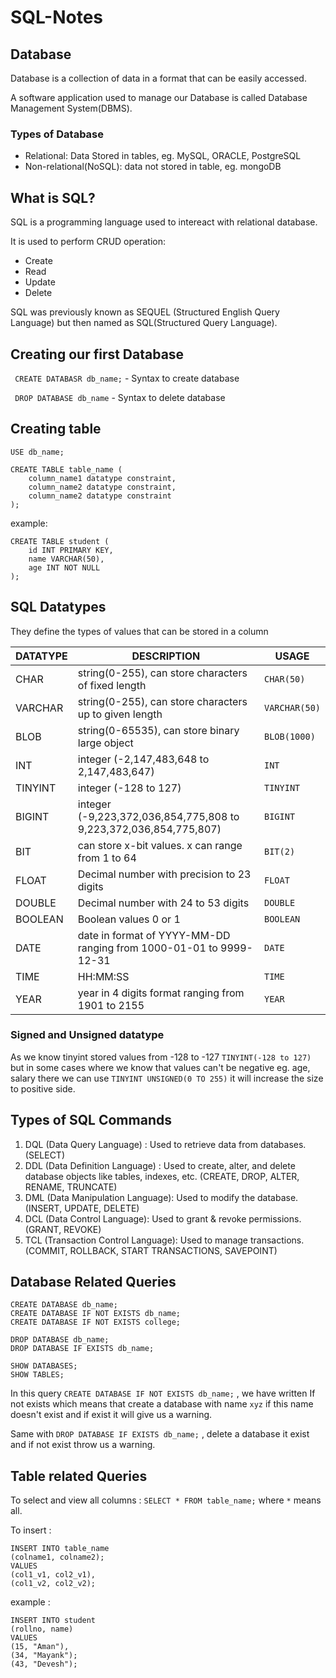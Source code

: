 # SQL-Notes

## Database

Database is a collection of data in a format that can be easily accessed.

A software application used to manage our Database is called Database Management System(DBMS).

### Types of Database

- Relational: Data Stored in tables, eg. MySQL, ORACLE, PostgreSQL
- Non-relational(NoSQL): data not stored in table, eg. mongoDB

## What is SQL?

SQL is a programming language used to intereact with relational database.

It is used to perform CRUD operation:
- Create
- Read
- Update
- Delete

SQL was previously known as SEQUEL (Structured English Query Language) but then named as SQL(Structured Query Language).

## Creating our first Database

``` CREATE DATABASR db_name;``` - Syntax to create database

``` DROP DATABASE db_name``` - Syntax to delete database

## Creating table 

```
USE db_name;

CREATE TABLE table_name (
    column_name1 datatype constraint,
    column_name2 datatype constraint,
    column_name2 datatype constraint
);
```
example: 
```
CREATE TABLE student (
    id INT PRIMARY KEY,
    name VARCHAR(50),
    age INT NOT NULL
);
```

## SQL Datatypes

They define the types of values that can be stored in a column

| DATATYPE | DESCRIPTION | USAGE |
|----------|-------------|-------|
| CHAR     | string(0-255), can store characters of fixed length | `CHAR(50)` |
| VARCHAR  | string(0-255), can store characters up to given length | `VARCHAR(50)` |
| BLOB     | string(0-65535), can store binary large object | `BLOB(1000)` |
| INT      | integer (-2,147,483,648 to 2,147,483,647) | `INT` |
| TINYINT  | integer (-128 to 127) | `TINYINT` |
| BIGINT   | integer (-9,223,372,036,854,775,808 to 9,223,372,036,854,775,807) | `BIGINT` |
| BIT      | can store x-bit values. x can range from 1 to 64 | `BIT(2)` |
| FLOAT    | Decimal number with precision to 23 digits | `FLOAT` |
| DOUBLE   | Decimal number with 24 to 53 digits | `DOUBLE` |
| BOOLEAN  | Boolean values 0 or 1 | `BOOLEAN` |
| DATE     | date in format of YYYY-MM-DD ranging from 1000-01-01 to 9999-12-31 | `DATE` |
| TIME     | HH:MM:SS | `TIME` |
| YEAR     | year in 4 digits format ranging from 1901 to 2155 | `YEAR` |

### Signed and Unsigned datatype

As we know tinyint stored values from -128 to -127 `TINYINT(-128 to 127)` but in some cases where we know that values can't be negative eg. age, salary there we can use `TINYINT UNSIGNED(0 TO 255)` it will increase the size to positive side.

## Types of SQL Commands

1. DQL (Data Query Language) : Used to retrieve data from databases. (SELECT)
2. DDL (Data Definition Language) : Used to create, alter, and delete database objects
like tables, indexes, etc. (CREATE, DROP, ALTER, RENAME, TRUNCATE)
3. DML (Data Manipulation Language): Used to modify the database. (INSERT,
UPDATE, DELETE)
4. DCL (Data Control Language): Used to grant & revoke permissions. (GRANT,
REVOKE)
5. TCL (Transaction Control Language): Used to manage transactions. (COMMIT,
ROLLBACK, START TRANSACTIONS, SAVEPOINT)

## Database Related Queries

```
CREATE DATABASE db_name; 
CREATE DATABASE IF NOT EXISTS db_name;
CREATE DATABASE IF NOT EXISTS college; 

DROP DATABASE db_name; 
DROP DATABASE IF EXISTS db_name; 

SHOW DATABASES; 
SHOW TABLES;
```
In this query `CREATE DATABASE IF NOT EXISTS db_name;` , we have written If not exists which means that create a database with name `xyz` if this name doesn't exist and if exist it will give us a warning.

Same with `DROP DATABASE IF EXISTS db_name;` , delete a database it exist and if not exist throw us a warning.

## Table related Queries

To select and view all columns : `SELECT * FROM table_name;` where `*` means all.

To insert : 
```
INSERT INTO table_name 
(colname1, colname2);
VALUES
(col1_v1, col2_v1),
(col1_v2, col2_v2);
```

example :
```
INSERT INTO student
(rollno, name)
VALUES
(15, "Aman"),
(34, "Mayank");
(43, "Devesh");
```

